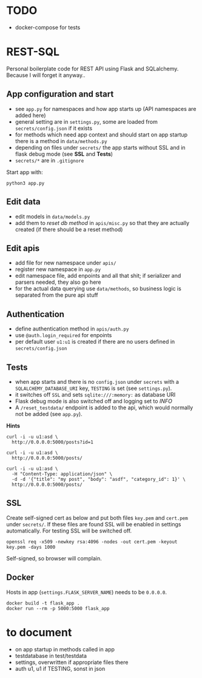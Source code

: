 # TODO

- docker-compose for tests

# REST-SQL

Personal boilerplate code for REST API using Flask and SQLalchemy.
Because I will forget it anyway..

## App configuration and start

- see `app.py` for namespaces and how app starts up (API namespaces are added here)
- general setting are in `settings.py`, some are loaded from `secrets/config.json`
  if it exists
- for methods which need app context and should start on app startup
  there is a method in `data/methods.py`
- depending on files under `secrets/` the app starts without SSL and in
  flask debug mode (see **SSL** and **Tests**)
- `secrets/*` are in `.gitignore`

Start app with:

```
python3 app.py
```

## Edit data

- edit models in `data/models.py`
- add them to _reset db method_ in `apis/misc.py` so that they are actually created
  (if there should be a reset method)

## Edit apis

- add file for new namespace under `apis/`
- register new namespace in `app.py`
- edit namespace file, add enpoints and all that shit;
  if serializer and parsers needed, they also go here
- for the actual data querying use `data/methods`, so business logic is separated
  from the pure api stuff

## Authentication

- define authentication method in `apis/auth.py`
- use `@auth.login_required` for enpoints
- per default user `u1:u1` is created if there are no users
  defined in `secrets/config.json`

## Tests

- when app starts and there is no `config.json` under `secrets`
  with a `SQLALCHEMY_DATABASE_URI` key, `TESTING` is set
  (see `settings.py`).
- it switches off `SSL` and sets `sqlite:///:memory:` as database URI
- Flask debug mode is also switched off and logging set to _INFO_
- A `/reset_testdata/` endpoint is added to the api,
  which would normally not be added (see `app.py`).

**Hints**

```
curl -i -u u1:asd \
  http://0.0.0.0:5000/posts?id=1

curl -i -u u1:asd \
  http://0.0.0.0:5000/posts/

curl -i -u u1:asd \
  -H "Content-Type: application/json" \
  -d -d '{"title": "my post", "body": "asdf", "category_id": 1}' \
  http://0.0.0.0:5000/posts/
```

## SSL

Create self-signed cert as below and put both files
`key.pem` and `cert.pem` under `secrets/`.
If these files are found SSL will be enabled in settings automatically.
For testing SSL will be switched off.

```
openssl req -x509 -newkey rsa:4096 -nodes -out cert.pem -keyout key.pem -days 1000
```

Self-signed, so browser will complain.

## Docker

Hosts in app (`settings.FLASK_SERVER_NAME`) needs to be `0.0.0.0`.

```
docker build -t flask_app .
docker run --rm -p 5000:5000 flask_app
```

# to document

- on app startup in methods called in app
- testdatabase in test/testdata
- settings, overwritten if appropriate files there
- auth u1, u1 if TESTING, sonst in json

